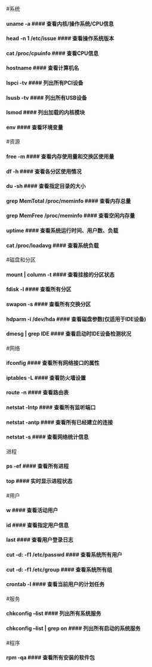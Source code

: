 #系统
#### uname -a #### 查看内核/操作系统/CPU信息
#### head -n 1 /etc/issue #### 查看操作系统版本
#### cat /proc/cpuinfo #### 查看CPU信息
#### hostname #### 查看计算机名
#### lspci -tv #### 列出所有PCI设备
#### lsusb -tv #### 列出所有USB设备
#### lsmod #### 列出加载的内核模块
#### env #### 查看环境变量 
#资源
#### free -m #### 查看内存使用量和交换区使用量
#### df -h #### 查看各分区使用情况
#### du -sh #### 查看指定目录的大小
#### grep MemTotal /proc/meminfo #### 查看内存总量
#### grep MemFree /proc/meminfo #### 查看空闲内存量
#### uptime #### 查看系统运行时间、用户数、负载
#### cat /proc/loadavg #### 查看系统负载
#磁盘和分区
#### mount | column -t #### 查看挂接的分区状态
#### fdisk -l #### 查看所有分区
#### swapon -s #### 查看所有交换分区
#### hdparm -i /dev/hda #### 查看磁盘参数(仅适用于IDE设备)
#### dmesg | grep IDE #### 查看启动时IDE设备检测状况
#网络
#### ifconfig #### 查看所有网络接口的属性
#### iptables -L #### 查看防火墙设置
#### route -n #### 查看路由表
#### netstat -lntp #### 查看所有监听端口
#### netstat -antp #### 查看所有已经建立的连接
#### netstat -s #### 查看网络统计信息
进程
#### ps -ef #### 查看所有进程
#### top #### 实时显示进程状态
#用户
#### w #### 查看活动用户
#### id #### 查看指定用户信息
#### last #### 查看用户登录日志
#### cut -d: -f1 /etc/passwd #### 查看系统所有用户
#### cut -d: -f1 /etc/group #### 查看系统所有组
#### crontab -l #### 查看当前用户的计划任务
#服务
#### chkconfig –list #### 列出所有系统服务
#### chkconfig –list | grep on #### 列出所有启动的系统服务
#程序
#### rpm -qa #### 查看所有安装的软件包
